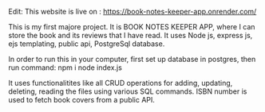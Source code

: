 Edit: This website is live on : https://book-notes-keeper-app.onrender.com/

This is my first majore project.
It is BOOK NOTES KEEPER APP, where I can store the book and its reviews that I have read.
It uses Node js, express js, ejs templating, public api, PostgreSql database.

In order to run this in your computer, first set up database in postgres,
then run command:
npm i
node index.js


It uses functionalitites like all CRUD operations for adding, updating, deleting, reading the files using various SQL commands.
ISBN number is used to fetch book covers from a public API.
